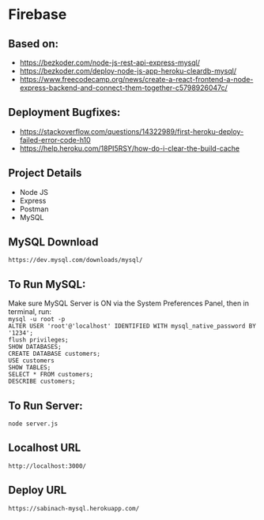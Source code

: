# Firebase

## Based on:
- https://bezkoder.com/node-js-rest-api-express-mysql/
- https://bezkoder.com/deploy-node-js-app-heroku-cleardb-mysql/
- https://www.freecodecamp.org/news/create-a-react-frontend-a-node-express-backend-and-connect-them-together-c5798926047c/

## Deployment Bugfixes:
- https://stackoverflow.com/questions/14322989/first-heroku-deploy-failed-error-code-h10
- https://help.heroku.com/18PI5RSY/how-do-i-clear-the-build-cache

## Project Details
- Node JS
- Express
- Postman
- MySQL

## MySQL Download
```https://dev.mysql.com/downloads/mysql/```

## To Run MySQL:
Make sure MySQL Server is ON via the System Preferences Panel, then in terminal, run:                 
```mysql -u root -p```                 
```ALTER USER 'root'@'localhost' IDENTIFIED WITH mysql_native_password BY '1234';```                   
```flush privileges;```                 
```SHOW DATABASES;```             
```CREATE DATABASE customers;```                 
```USE customers```                 
```SHOW TABLES;```                 
```SELECT * FROM customers;```                 
```DESCRIBE customers;```

## To Run Server:
```node server.js```           

## Localhost URL
```http://localhost:3000/```

## Deploy URL
```https://sabinach-mysql.herokuapp.com/```
